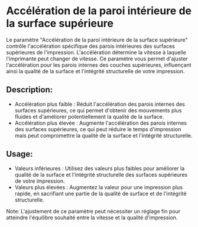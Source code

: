 Accélération de la paroi intérieure de la surface supérieure
====

Le paramètre "Accélération de la paroi intérieure de la surface supérieure" contrôle l'accélération spécifique des parois intérieures des surfaces supérieures de l'impression. L'accélération détermine la vitesse à laquelle l'imprimante peut changer de vitesse. Ce paramètre vous permet d'ajuster l'accélération pour les parois internes des couches supérieures, influençant ainsi la qualité de la surface et l'intégrité structurelle de votre impression.

Description:
--

- Accélération plus faible : Réduit l'accélération des parois internes des surfaces supérieures, ce qui permet d'obtenir des mouvements plus fluides et d'améliorer potentiellement la qualité de la surface.
- Accélération plus élevée : Augmente l'accélération des parois internes des surfaces supérieures, ce qui peut réduire le temps d'impression mais peut compromettre la qualité de la surface et l'intégrité structurelle.

Usage:
--

- Valeurs inférieures : Utilisez des valeurs plus faibles pour améliorer la qualité de la surface et l'intégrité structurelle des surfaces supérieures de votre impression.
- Valeurs plus élevées : Augmentez la valeur pour une impression plus rapide, en sacrifiant une partie de la qualité de surface et de l'intégrité structurelle.

Note: L'ajustement de ce paramètre peut nécessiter un réglage fin pour atteindre l'équilibre souhaité entre la vitesse et la qualité d'impression.